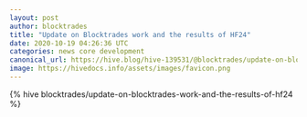 ```yaml
---
layout: post
author: blocktrades
title: "Update on Blocktrades work and the results of HF24"
date: 2020-10-19 04:26:36 UTC
categories: news core development
canonical_url: https://hive.blog/hive-139531/@blocktrades/update-on-blocktrades-work-and-the-results-of-hf24
image: https://hivedocs.info/assets/images/favicon.png
---
```

{% hive blocktrades/update-on-blocktrades-work-and-the-results-of-hf24 %}
